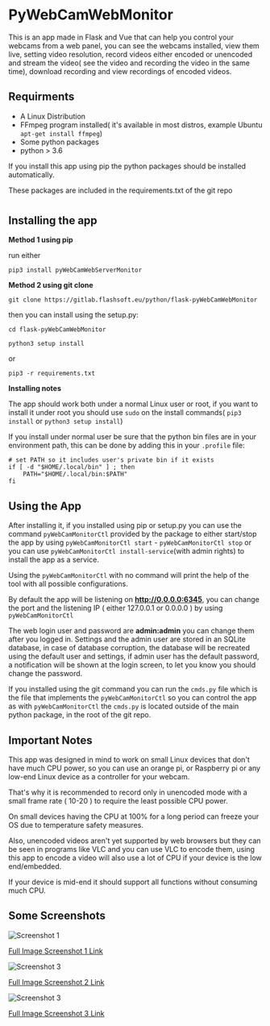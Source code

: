 # PyWebCamWebMonitor
 
This is an app made in Flask and Vue that can help you control your webcams from a web panel, you can see the webcams installed, view them live, setting video resolution, record videos either encoded or unencoded and stream the video( see the video and recording the video in the same time),
download recording and view recordings of encoded videos.


## Requirments


- A Linux Distribution
- FFmpeg program installed( it's available in most distros, example Ubuntu `apt-get install ffmpeg`)
- Some python packages
- python > 3.6

If you install this app using pip the python packages should be installed automatically.

These packages are included in the requirements.txt of the git repo
#
## Installing the app
 
**Method 1 using pip**

run either 

`pip3 install pyWebCamWebServerMonitor`

**Method 2 using git clone**

`git clone https://gitlab.flashsoft.eu/python/flask-pyWebCamWebMonitor`

then you can install using the setup.py:

`cd flask-pyWebCamWebMonitor`

`python3 setup install`

or 

`pip3 -r requirements.txt`

**Installing notes**

The app should work both under a normal Linux user or root, if you want to install it under root you should use `sudo` on the install commands( `pip3 install` or `python3 setup install`)

If you install under normal user be sure that the python bin files are in your environment path, this can be done by adding this in your `.profile` file:

```
# set PATH so it includes user's private bin if it exists
if [ -d "$HOME/.local/bin" ] ; then
    PATH="$HOME/.local/bin:$PATH"
fi
```
## Using the App

After installing it, if you installed using pip or setup.py you can use the command `pyWebCamMonitorCtl` provided by the package to either start/stop the app by using `pyWebCamMonitorCtl start` - `pyWebCamMonitorCtl stop` or you can use `pyWebCamMonitorCtl install-service`(with admin rights) to install the app as a service. 

Using the `pyWebCamMonitorCtl` with no command will print the help of the tool with all possible configurations. 

By default the app will be listening on **http://0.0.0.0:6345**, you can change the port and the listening IP ( either 127.0.0.1 or 0.0.0.0 ) by using `pyWebCamMonitorCtl` 

The web login user and password are **admin:admin** you can change them after you logged in. Settings and the admin user are stored in an SQLite database, in case of database corruption, the database will be recreated using the default user and settings, if admin user has the default password, a notification will be shown at the login screen, to let you know you should change the password. 


If you installed using the git command you can run the `cmds.py` file which is the file that implements the `pyWebCamMonitorCtl` so you can control the app as with `pyWebCamMonitorCtl` the `cmds.py` is located outside of the main python package, in the root of the git repo.

## Important Notes
This app was designed in mind to work on small Linux devices that don't have much CPU power, so you can use an orange pi, or Raspberry pi or any low-end Linux device as a controller for your webcam.

That's why it is recommended to record only in unencoded mode with a small frame rate ( 10-20 ) to require the least possible CPU power. 

On small devices having the CPU at 100% for a long period can freeze your OS due to temperature safety measures. 

Also, unencoded videos aren't yet supported by web browsers but they can be seen in programs like VLC and you can use VLC to encode them, using this app to encode a video will also use a lot of CPU if your device is the low end/embedded. 

If your device is mid-end it should support all functions without consuming much CPU. 

## Some Screenshots

![Screenshot 1](https://lh3.googleusercontent.com/pw/ACtC-3dMyWamZv6nvlVtUmQ5jC1vXCWRCPdWX1Qrp23n-Fg9PLNQSDZB4rZIUuQPtuiSAvj8xulvgzhVKpbwHXaumP3UOCMTJMy8eY56xnER-9yZN5dBxMH_lIokyv3QFS7FSnXqy8PI4uHNAdbjWCkICFer=w634-h322-no)

[Full Image Screenshot 1 Link](https://lh3.googleusercontent.com/pw/ACtC-3dMyWamZv6nvlVtUmQ5jC1vXCWRCPdWX1Qrp23n-Fg9PLNQSDZB4rZIUuQPtuiSAvj8xulvgzhVKpbwHXaumP3UOCMTJMy8eY56xnER-9yZN5dBxMH_lIokyv3QFS7FSnXqy8PI4uHNAdbjWCkICFer)

![Screenshot 3](https://lh3.googleusercontent.com/pw/ACtC-3emaVRk4J4xlAn1rg-adUt-i6nXHbHKlNWwaGWJHiwr2oEpCLVPSBCWOdfU83EvTKE552QqB13rNIgX1SQodN6QP_gBS3uv_2CqZEM0Q0GRFc2a3TkwIRHARTJ3jdGlSn5gFgT3AcPka5V8nbagYkmL=w634-h318-no)

[Full Image Screenshot 2 Link](https://lh3.googleusercontent.com/pw/ACtC-3emaVRk4J4xlAn1rg-adUt-i6nXHbHKlNWwaGWJHiwr2oEpCLVPSBCWOdfU83EvTKE552QqB13rNIgX1SQodN6QP_gBS3uv_2CqZEM0Q0GRFc2a3TkwIRHARTJ3jdGlSn5gFgT3AcPka5V8nbagYkmL)

![Screenshot 3](https://lh3.googleusercontent.com/pw/ACtC-3c2f6JHiXf3xFDrL3rPV0BtCIw98Wd8nf_oxo-JBWZ3l7jw8R-8t5dbEujiDHD_eqx60uPEnoyC_rbn9zRU4VazTh5r3XdjyjX7KFxdTBrLpmGw3qNlFpQMwpyL2nVet3TFd86W37FUZwnHjAh3D5BT=w634-h315-no)

[Full Image Screenshot 3 Link](https://lh3.googleusercontent.com/pw/ACtC-3c2f6JHiXf3xFDrL3rPV0BtCIw98Wd8nf_oxo-JBWZ3l7jw8R-8t5dbEujiDHD_eqx60uPEnoyC_rbn9zRU4VazTh5r3XdjyjX7KFxdTBrLpmGw3qNlFpQMwpyL2nVet3TFd86W37FUZwnHjAh3D5BT)